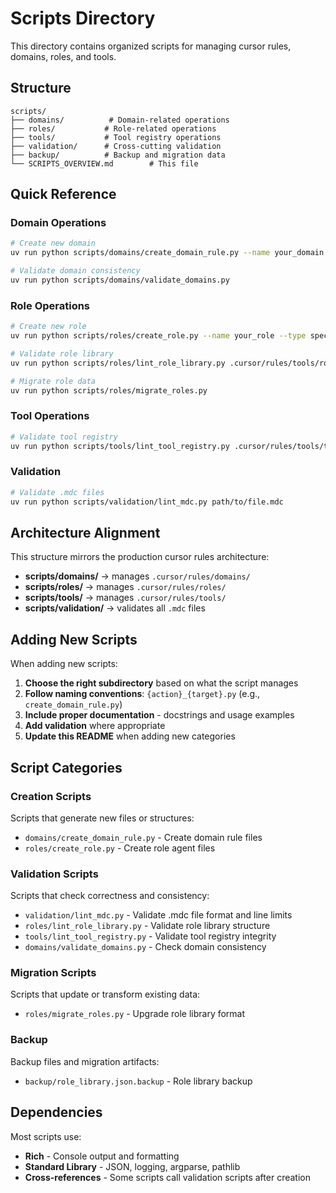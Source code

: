 # Scripts Directory

This directory contains organized scripts for managing cursor rules, domains, roles, and tools.

## Structure

```
scripts/
├── domains/          # Domain-related operations
├── roles/           # Role-related operations
├── tools/           # Tool registry operations
├── validation/      # Cross-cutting validation
├── backup/          # Backup and migration data
└── SCRIPTS_OVERVIEW.md        # This file
```

## Quick Reference

### Domain Operations
```bash
# Create new domain
uv run python scripts/domains/create_domain_rule.py --name your_domain --category backend

# Validate domain consistency
uv run python scripts/domains/validate_domains.py
```

### Role Operations
```bash
# Create new role
uv run python scripts/roles/create_role.py --name your_role --type specialist

# Validate role library
uv run python scripts/roles/lint_role_library.py .cursor/rules/tools/role_library.json

# Migrate role data
uv run python scripts/roles/migrate_roles.py
```

### Tool Operations
```bash
# Validate tool registry
uv run python scripts/tools/lint_tool_registry.py .cursor/rules/tools/tool_registry.json
```

### Validation
```bash
# Validate .mdc files
uv run python scripts/validation/lint_mdc.py path/to/file.mdc
```

## Architecture Alignment

This structure mirrors the production cursor rules architecture:

- **scripts/domains/** → manages `.cursor/rules/domains/`
- **scripts/roles/** → manages `.cursor/rules/roles/`
- **scripts/tools/** → manages `.cursor/rules/tools/`
- **scripts/validation/** → validates all `.mdc` files

## Adding New Scripts

When adding new scripts:

1. **Choose the right subdirectory** based on what the script manages
2. **Follow naming conventions**: `{action}_{target}.py` (e.g., `create_domain_rule.py`)
3. **Include proper documentation** - docstrings and usage examples
4. **Add validation** where appropriate
5. **Update this README** when adding new categories

## Script Categories

### Creation Scripts
Scripts that generate new files or structures:
- `domains/create_domain_rule.py` - Create domain rule files
- `roles/create_role.py` - Create role agent files

### Validation Scripts
Scripts that check correctness and consistency:
- `validation/lint_mdc.py` - Validate .mdc file format and line limits
- `roles/lint_role_library.py` - Validate role library structure
- `tools/lint_tool_registry.py` - Validate tool registry integrity
- `domains/validate_domains.py` - Check domain consistency

### Migration Scripts
Scripts that update or transform existing data:
- `roles/migrate_roles.py` - Upgrade role library format

### Backup
Backup files and migration artifacts:
- `backup/role_library.json.backup` - Role library backup

## Dependencies

Most scripts use:
- **Rich** - Console output and formatting
- **Standard Library** - JSON, logging, argparse, pathlib
- **Cross-references** - Some scripts call validation scripts after creation
